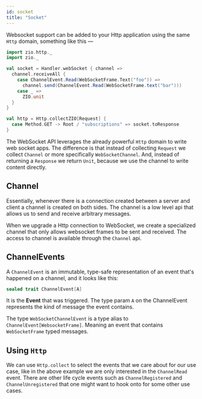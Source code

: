 ```yaml
---
id: socket
title: "Socket"
---
```


Websocket support can be added to your Http application using the same `Http` domain, something like this —

```scala mdoc:silent
import zio.http._
import zio._

val socket = Handler.webSocket { channel =>
  channel.receiveAll {
    case ChannelEvent.Read(WebSocketFrame.Text("foo")) =>
      channel.send(ChannelEvent.Read(WebSocketFrame.text("bar")))
    case _ =>
      ZIO.unit
  }
}

val http = Http.collectZIO[Request] {
  case Method.GET -> Root / "subscriptions" => socket.toResponse
}
```

The WebSocket API leverages the already powerful `Http` domain to write web socket apps. The difference is that instead
of collecting `Request` we collect `Channel` or more specifically `WebSocketChannel`. And, instead of
returning
a `Response` we return `Unit`, because we use the channel to write content directly.

## Channel

Essentially, whenever there is a connection created between a server and client a channel is created on both sides. The
channel is a low level api that allows us to send and receive arbitrary messages.

When we upgrade a Http connection to WebSocket, we create a specialized channel that only allows websocket frames to be
sent and received. The access to channel is available through the `Channel` api.

## ChannelEvents

A `ChannelEvent` is an immutable, type-safe representation of an event that's happened on a channel, and it looks like
this:

```scala
sealed trait ChannelEvent[A]
```

It is the **Event** that was triggered. The type param `A` on the ChannelEvent represents the kind of message the event contains.

The type `WebSocketChannelEvent` is a type alias to `ChannelEvent[WebsocketFrame]`. Meaning an event that contains `WebSocketFrame` typed messages.

## Using `Http`

We can use `Http.collect` to select the events that we care about for our use case, like in the above example we are
only interested in the `ChannelRead` event. There are other life cycle events such as `ChannelRegistered`
and `ChannelUnregistered` that one might want to hook onto for some other use cases.
